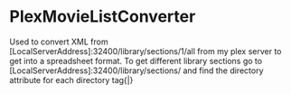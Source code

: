 # PlexMovieListConverter
Used to convert XML from [LocalServerAddress]:32400/library/sections/1/all from my plex server to get into a spreadsheet format. To get different library sections go to [LocalServerAddress]:32400/library/sections/ and find the directory attribute for each directory tag{|}
